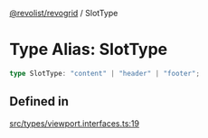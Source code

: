 [@revolist/revogrid](README.md) / SlotType

# Type Alias: SlotType

```ts
type SlotType: "content" | "header" | "footer";
```

## Defined in

[src/types/viewport.interfaces.ts:19](https://github.com/revolist/revogrid/blob/74012ec30398bf39d0acc929bd7f7963856aba4e/src/types/viewport.interfaces.ts#L19)
